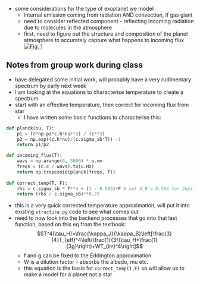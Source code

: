 - some considerations for the type of exoplanet we model
	- internal emission coming from radiation AND convection, if gas giant
	- need to consider reflected component - reflecting incoming radiation due to molecules in the atmosphere
	- first, need to figure out the structure and composition of the planet atmosphere to accurately capture what happens to incoming flux
[![Fig. 1](https://cdn.ncbi.nlm.nih.gov/pmc/blobs/912a/5207327/7a548e4cee90/emss-68594-f001.jpg)](https://www.ncbi.nlm.nih.gov/core/lw/2.0/html/tileshop_pmc/tileshop_pmc_inline.html?title=Click%20on%20image%20to%20zoom&p=PMC3&id=5207327_emss-68594-f001.jpg)
## Notes from group work during class
- have delegated some initial work, will probably have a very rudimentary spectrum by early next week
- I am looking at the equations to characterise temperature to create a spectrum
- start with an effective temperature, then correct for incoming flux from star
	- I have written some basic functions to characterise this:
```python
def planck(nu, T):
	p1 = (8*np.pi*c.h*nu**3) / (c**3)
	p2 = np.exp((c.h*nu)/(c.sigma_sb*T)) -1
	return p1/p2

def incoming_flux(T):
	wavs = np.arange(0, 5000) * u.nm
	freqs = (c.c / wavs).to(u.Hz)
	return np.trapezoid(planck(freqs, T))
	
def correct_temp(T, F):
	rhs = c.sigma_sb * T**4 + (1 - 0.503)*F # set A_B = 0.503 for Jupiter
	return (rhs / c.sigma_sb)**0.25
```
- this is a very quick corrected temperature approximation, will put it into existing `structure.py` code to see what comes out
- need to now look into the backend processes that go into that last function, based on this eq from the textbook:
$$T^4(\tau_H)=\frac{\kappa_J}{\kappa_B}\left[\frac{3}{4}T_{eff}^4\left(\frac{1}{3f}\tau_H+\frac{1}{3g}\right)+WT_{irr}^4\right]$$
	- f and g can be fixed to the Eddington approximation
	- W is a dilution factor - absorbs the albedo, mu etc.
	- this equation is the basis for `correct_temp(T,F)` so will allow us to make a model for a planet not a star